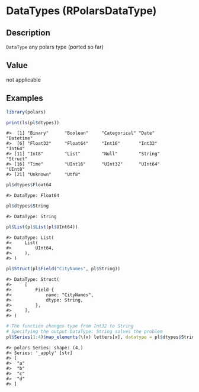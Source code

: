 
# DataTypes (RPolarsDataType)

## Description

<code>DataType</code> any polars type (ported so far)

## Value

not applicable

## Examples

``` r
library(polars)

print(ls(pl$dtypes))
```

    #>  [1] "Binary"      "Boolean"     "Categorical" "Date"        "Datetime"   
    #>  [6] "Float32"     "Float64"     "Int16"       "Int32"       "Int64"      
    #> [11] "Int8"        "List"        "Null"        "String"      "Struct"     
    #> [16] "Time"        "UInt16"      "UInt32"      "UInt64"      "UInt8"      
    #> [21] "Unknown"     "Utf8"

``` r
pl$dtypes$Float64
```

    #> DataType: Float64

``` r
pl$dtypes$String
```

    #> DataType: String

``` r
pl$List(pl$List(pl$UInt64))
```

    #> DataType: List(
    #>     List(
    #>         UInt64,
    #>     ),
    #> )

``` r
pl$Struct(pl$Field("CityNames", pl$String))
```

    #> DataType: Struct(
    #>     [
    #>         Field {
    #>             name: "CityNames",
    #>             dtype: String,
    #>         },
    #>     ],
    #> )

``` r
# The function changes type from Int32 to String
# Specifying the output DataType: String solves the problem
pl$Series(1:4)$map_elements(\(x) letters[x], datatype = pl$dtypes$String)
```

    #> polars Series: shape: (4,)
    #> Series: '_apply' [str]
    #> [
    #>  "a"
    #>  "b"
    #>  "c"
    #>  "d"
    #> ]
